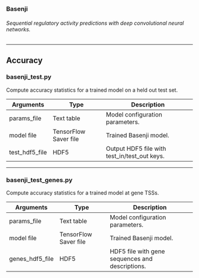 ### Basenji
###### Sequential regulatory activity predictions with deep convolutional neural networks.
--------------------------------------------------------------------------------
## Accuracy

<a name="test"/>

### basenji_test.py

Compute accuracy statistics for a trained model on a held out test set.

| Arguments | Type | Description |
| --- | --- | --- |
| params_file | Text table | Model configuration parameters. |
| model file | TensorFlow Saver file | Trained Basenji model. |
| test_hdf5_file | HDF5 | Output HDF5 file with test_in/test_out keys. |

--------------------------------------------------------------------------------
<a name="test_genes"/>

### basenji_test_genes.py

Compute accuracy statistics for a trained model at gene TSSs.

| Arguments | Type | Description |
| --- | --- | --- |
| params_file | Text table | Model configuration parameters. |
| model file | TensorFlow Saver file | Trained Basenji model. |
| genes_hdf5_file | HDF5 | HDF5 file with gene sequences and descriptions. |

